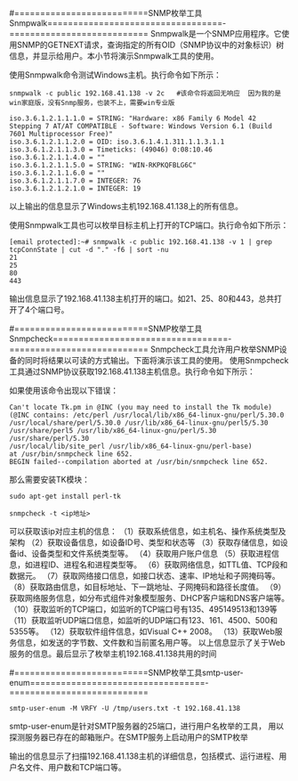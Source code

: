 #==========================SNMP枚举工具Snmpwalk==================================-===========================
Snmpwalk是一个SNMP应用程序。它使用SNMP的GETNEXT请求，查询指定的所有OID（SNMP协议中的对象标识）树信息，并显示给用户。本小节将演示Snmpwalk工具的使用。

使用Snmpwalk命令测试Windows主机。执行命令如下所示：
```shell script
snmpwalk -c public 192.168.41.138 -v 2c   #该命令将返回无响应  因为我的是win家庭版，没有Snmp服务，也装不上，需要win专业版
```

```text
iso.3.6.1.2.1.1.1.0 = STRING: "Hardware: x86 Family 6 Model 42 Stepping 7 AT/AT COMPATIBLE - Software: Windows Version 6.1 (Build 7601 Multiprocessor Free)"
iso.3.6.1.2.1.1.2.0 = OID: iso.3.6.1.4.1.311.1.1.3.1.1
iso.3.6.1.2.1.1.3.0 = Timeticks: (49046) 0:08:10.46
iso.3.6.1.2.1.1.4.0 = ""
iso.3.6.1.2.1.1.5.0 = STRING: "WIN-RKPKQFBLG6C"
iso.3.6.1.2.1.1.6.0 = ""
iso.3.6.1.2.1.1.7.0 = INTEGER: 76
iso.3.6.1.2.1.2.1.0 = INTEGER: 19
```
以上输出的信息显示了Windows主机192.168.41.138上的所有信息。


使用Snmpwalk工具也可以枚举目标主机上打开的TCP端口。执行命令如下所示：
```shell script
[email protected]:~# snmpwalk -c public 192.168.41.138 -v 1 | grep tcpConnState | cut -d "." -f6 | sort -nu
21
25
80
443
```
输出信息显示了192.168.41.138主机打开的端口。如21、25、80和443，总共打开了4个端口号。



#==========================SNMP枚举工具Snmpcheck==================================-===========================
Snmpcheck工具允许用户枚举SNMP设备的同时将结果以可读的方式输出。下面将演示该工具的使用。
使用Snmpcheck工具通过SNMP协议获取192.168.41.138主机信息。执行命令如下所示：

如果使用该命令出现以下错误：
```text
Can't locate Tk.pm in @INC (you may need to install the Tk module) 
(@INC contains: /etc/perl /usr/local/lib/x86_64-linux-gnu/perl/5.30.0 
/usr/local/share/perl/5.30.0 /usr/lib/x86_64-linux-gnu/perl5/5.30 
/usr/share/perl5 /usr/lib/x86_64-linux-gnu/perl/5.30 /usr/share/perl/5.30 
/usr/local/lib/site_perl /usr/lib/x86_64-linux-gnu/perl-base) 
at /usr/bin/snmpcheck line 652.
BEGIN failed--compilation aborted at /usr/bin/snmpcheck line 652.
```
那么需要安装TK模块：
```shell script
sudo apt-get install perl-tk
```


```shell script
snmpcheck -t <ip地址>
```

可以获取该ip对应主机的信息：
（1）获取系统信息，如主机名、操作系统类型及架构
（2）获取设备信息，如设备ID号、类型和状态等
（3）获取存储信息，如设备id、设备类型和文件系统类型等。
（4）获取用户账户信息
（5）获取进程信息，如进程ID、进程名和进程类型等。
（6）获取网络信息，如TTL值、TCP段和数据元。
（7）获取网络接口信息，如接口状态、速率、IP地址和子网掩码等。
（8）获取路由信息，如目标地址、下一跳地址、子网掩码和路径长度值。
（9）获取网络服务信息，如分布式组件对象模型服务、DHCP客户端和DNS客户端等。
（10）获取监听的TCP端口，如监听的TCP端口号有135、495149513和139等
（11）获取监听UDP端口信息，如监听的UDP端口有123、161、4500、500和5355等。
（12）获取软件组件信息，如Visual C++ 2008。
（13）获取Web服务信息，如发送的字节数、文件数和当前匿名用户等。
以上信息显示了关于Web服务的信息。最后显示了枚举主机192.168.41.138共用的时间


#==========================SNMP枚举工具smtp-user-enum==================================-===========================
```shell script
smtp-user-enum -M VRFY -U /tmp/users.txt -t 192.168.41.138
```
smtp-user-enum是针对SMTP服务器的25端口，进行用户名枚举的工具，
用以探测服务器已存在的邮箱账户。在SMTP服务上启动用户的SMTP枚举

输出的信息显示了扫描192.168.41.138主机的详细信息，包括模式、运行进程、用户名文件、用户数和TCP端口等。